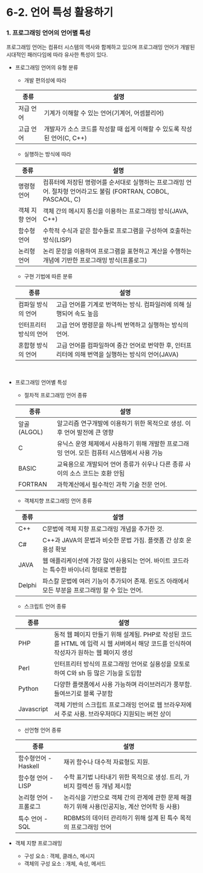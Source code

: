 # 6-2. 언어 특성 활용하기


### 1. 프로그래밍 언어의 언어별 특성

프로그래밍 언어는 컴퓨터 시스템의 역사와 함께하고 있으며 프로그래밍 언어가 개발된 시대적인 패러다임에 따라 유사한 특성이 있다.

- 프로그래밍 언어의 유형 분류


    - 개발 편의성에 따라
    
    | 종류 | 설명 |
    | --- | --- |
    | 저급 언어 | 기계가 이해할 수 있는 언어(기계어, 어셈블리어) |
    | 고급 언어 | 개발자가 소스 코드를 작성할 때 쉽게 이해할 수 있도록 작성된 언어(C, C++) |
    - 실행하는 방식에 따라
    
    | 종류 | 설명 |
    | --- | --- |
    | 명령형 언어 | 컴퓨터에 저장된 명령어를 순서대로 실행하는 프로그래밍 언어. 절차형 언어라고도 불림 (FORTRAN, COBOL, PASCAOL, C) |
    | 객체 지향 언어 | 객체 간의 메시지 통신을 이용하는 프로그래밍 방식(JAVA, C++) |
    | 함수형 언어 | 수학적 수식과 같은 함수들로 프로그램을 구성하여 호출하는 방식(LISP) |
    | 논리형 언어 | 논리 문장을 이용하여 프로그램을 표현하고 계산을 수행하는 개념에 기반한 프로그래밍 방식(프롤로그) |
    - 구현 기법에 따른 분류
    
    | 종류 | 설명 |
    | --- | --- |
    | 컴파일 방식의 언어 | 고급 언어를 기계로 번역하는 방식. 컴파일러에 의해 실행되어 속도 높음 |
    | 인터프리터 방식의 언어 | 고급 언어 명령문을 하나씩 번역하고 실행하는 방식의 언어. |
    | 혼합형 방식의 언어 | 고급 언어를 컴파일하여 중간 언어로 번약한 후, 인터프리터에 의해 번역을 실행하는 방식의 언어(JAVA) |
<br>

- 프로그래밍 언어별 특성
    - 절차적 프로그래밍 언어 종류
    
    | 종류 | 설명 |
    | --- | --- |
    | 알골(ALGOL) | 알고리즘 연구개발에 이용하기 위한 목적으로 생성. 이후 언어 발전에 큰 영향 |
    | C | 유닉스 운영 체제에서 사용하기 위해 개발한 프로그래밍 언어. 모든 컴퓨터 시스템에서 사용 가능 |
    | BASIC | 교육용으로 개발되어 언어 종류가 쉬우나 다른 종류 사이의 소스 코드는 호환 안됨 |
    | FORTRAN | 과학계산에서 필수적인 과학 기술 전문 언어. |
    - 객체지향 프로그래밍 언어 종류
    
    | 종류 | 설명 |
    | --- | --- |
    | C++ |  C문법에 객체 지향 프로그래밍 개념을 추가한 것.  |
    | C# | C++과 JAVA의 문법과 비슷한 문법 가짐. 플랫폼 간 상호 운용성 확보 |
    | JAVA | 웹 애플리케이션에 가장 많이 사용되는 언어. 바이트 코드라는 특수한 바이너리 형태로 변환함 |
    | Delphi | 파스칼 문법에 여러 기능이 추가되어 존재. 윈도즈 아래에서 모든 부분을 프로그래밍 할 수 있는 언어.  |
    - 스크립트 언어 종류
    
    | 종류 | 설명 |
    | --- | --- |
    | PHP | 동적 웹 페이지 만들기 위해 설계됨. PHP로 작성된 코드를 HTML 에 입력 시 웹 서버에서 해당 코드를 인식하여 작성자가 원하는 웹 페이지 생성 |
    | Perl | 인터프리터 방식의 프로그래밍 언어로 실용성을 모토로 하여 C와 sh 등 많은 기능을 도입함 |
    | Python | 다양한 플랫폼에서 사용 가능하며 라이브러리가 풍부함.들여쓰기로 블록 구분함 |
    | Javascript | 객체 기반의 스크립트 프로그래밍 언어로 웹 브라우저에서 주로 사용. 브라우저마다 지원되는 버전 상이 |
    - 선언형 언어 종류
    
    | 종류 | 설명 |
    | --- | --- |
    | 함수형언어 - Haskell | 재귀 함수나 대수적 자료형도 지원. |
    | 함수형 언어 - LISP | 수학 표기법 나타내기 위한 목적으로 생성. 트리, 가비지 컬렉션 등 개념 제시함 |
    | 논리형 언어 - 프롤로그 | 논리식을 기반으로 객체 간의 관계에 관한 문제 해결하기 위해 사용(인공지능, 계산 언어학 등 사용) |
    | 특수 언어 - SQL | RDBMS의 데이터 관리하기 위해 설계 된 특수 목적의 프로그래밍 언어 |
- 객체 지향 프로그래밍
    - 구성 요소 : 객체, 클래스, 메시지
    - 객체의 구성 요소 : 개체, 속성, 메서드

<br>
<br>

